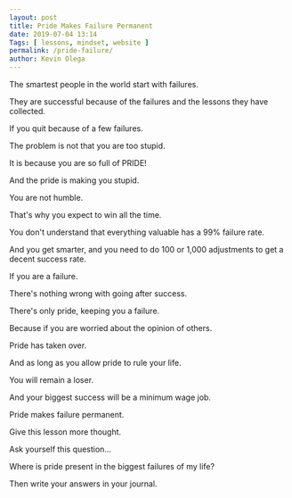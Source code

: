 ```yaml
--- 
layout: post 
title: Pride Makes Failure Permanent
date: 2019-07-04 13:14
Tags: [ lessons, mindset, website ]
permalink: /pride-failure/ 
author: Kevin Olega 
--- 
```

The smartest people in the world start with failures.

They are successful because of the failures and the lessons they have collected.

If you quit because of a few failures.

The problem is not that you are too stupid.

It is because you are so full of PRIDE!

And the pride is making you stupid.

You are not humble.

That's why you expect to win all the time.

You don't understand that everything valuable has a 99% failure rate.

And you get smarter, and you need to do 100 or 1,000 adjustments to get a decent success rate.

If you are a failure.

There's nothing wrong with going after success.

There's only pride, keeping you a failure.

Because if you are worried about the opinion of others.

Pride has taken over.

And as long as you allow pride to rule your life.

You will remain a loser.

And your biggest success will be a minimum wage job.

Pride makes failure permanent.

Give this lesson more thought.

Ask yourself this question...

Where is pride present in the biggest failures of my life?

Then write your answers in your journal.